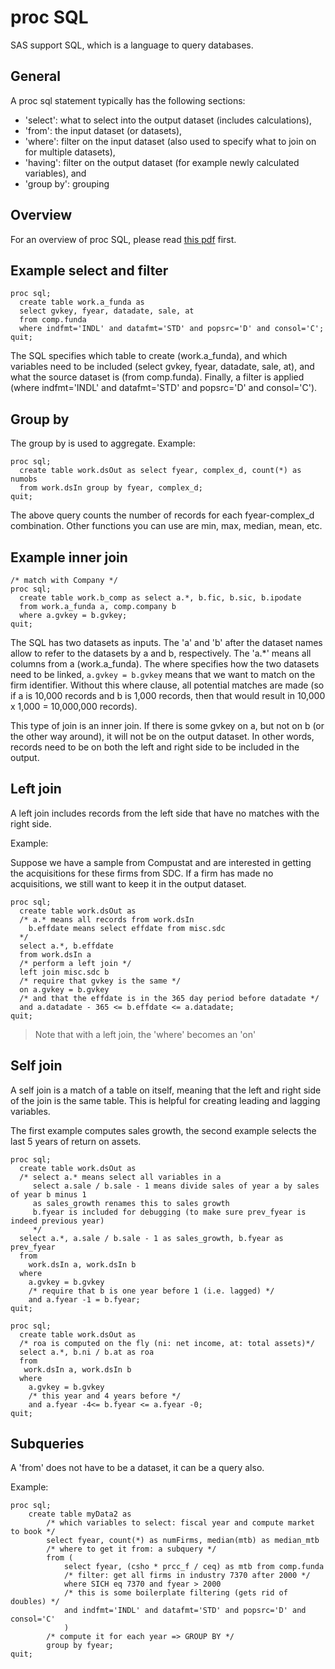 # proc SQL

SAS support SQL, which is a language to query databases.



## General

A proc sql statement typically has the following sections:

- 'select': what to select into the output dataset (includes calculations),
- 'from': the input dataset (or datasets),
- 'where': filter on the input dataset (also used to specify what to join on for multiple datasets), 
- 'having': filter on the output dataset (for example newly calculated variables), and
- 'group by': grouping

## Overview

For an overview of proc SQL, please read [this pdf](pdf/intro_sql.pdf) first.  

## Example select and filter

```SAS
proc sql;
  create table work.a_funda as 
  select gvkey, fyear, datadate, sale, at
  from comp.funda
  where indfmt='INDL' and datafmt='STD' and popsrc='D' and consol='C';
quit;
```

The SQL specifies which table to create (work.a_funda), and which variables need to be included (select gvkey, fyear, datadate, sale, at), and what the source dataset is (from comp.funda). Finally, a filter is applied (where indfmt='INDL' and datafmt='STD' and popsrc='D' and consol='C'). 

## Group by

The group by is used to aggregate. Example:

```SAS
proc sql;
  create table work.dsOut as select fyear, complex_d, count(*) as numobs
  from work.dsIn group by fyear, complex_d;
quit;
```

The above query counts the number of records for each fyear-complex_d combination. Other functions you can use are min, max, median, mean, etc.


## Example inner join

```SAS
/* match with Company */
proc sql;
  create table work.b_comp as select a.*, b.fic, b.sic, b.ipodate
  from work.a_funda a, comp.company b
  where a.gvkey = b.gvkey;
quit;
```

The SQL has two datasets as inputs. The 'a' and 'b' after the dataset names allow to refer to the datasets by a and b, respectively. The 'a.*' means all columns from a (work.a_funda). The where specifies how the two datasets need to be linked, `a.gvkey = b.gvkey` means that we want to match on the firm identifier. Without this where clause, all potential matches are made (so if a is 10,000 records and b is 1,000 records, then that would result in 10,000 x 1,000 = 10,000,000 records).

This type of join is an inner join. If there is some gvkey on a, but not on b (or the other way around), it will not be on the output dataset. In other words, records need to be on both the left and right side to be included in the output.



## Left join

A left join includes records from the left side that have no matches with the right side.

Example: 

Suppose we have a sample from Compustat and are interested in getting the acquisitions for these firms from SDC. If a firm has made no acquisitions, we still want to keep it in the output dataset.

```SAS
proc sql;
  create table work.dsOut as
  /* a.* means all records from work.dsIn
    b.effdate means select effdate from misc.sdc
  */
  select a.*, b.effdate 
  from work.dsIn a 
  /* perform a left join */
  left join misc.sdc b 
  /* require that gvkey is the same */
  on a.gvkey = b.gvkey 
  /* and that the effdate is in the 365 day period before datadate */
  and a.datadate - 365 <= b.effdate <= a.datadate;
quit;
```

> Note that with a left join, the 'where' becomes an 'on'

## Self join

A self join is a match of a table on itself, meaning that the left and right side of the join is the same table. This is helpful for creating leading and lagging variables.

The first example computes sales growth, the second example selects the last 5 years of return on assets.

```SAS
proc sql;
  create table work.dsOut as
  /* select a.* means select all variables in a
     select a.sale / b.sale - 1 means divide sales of year a by sales of year b minus 1 
     as sales_growth renames this to sales growth
     b.fyear is included for debugging (to make sure prev_fyear is indeed previous year)
     */
  select a.*, a.sale / b.sale - 1 as sales_growth, b.fyear as prev_fyear
  from
    work.dsIn a, work.dsIn b
  where
    a.gvkey = b.gvkey
    /* require that b is one year before 1 (i.e. lagged) */
    and a.fyear -1 = b.fyear; 
quit;
```

```SAS
proc sql;
  create table work.dsOut as
  /* roa is computed on the fly (ni: net income, at: total assets)*/
  select a.*, b.ni / b.at as roa
  from
   work.dsIn a, work.dsIn b
  where
    a.gvkey = b.gvkey
    /* this year and 4 years before */
    and a.fyear -4<= b.fyear <= a.fyear -0; 
quit;
```

## Subqueries

A 'from' does not have to be a dataset, it can be a query also.

Example:

```SAS
proc sql;	
	create table myData2 as
		/* which variables to select: fiscal year and compute market to book */
		select fyear, count(*) as numFirms, median(mtb) as median_mtb
		/* where to get it from: a subquery */
		from (
			select fyear, (csho * prcc_f / ceq) as mtb from comp.funda
			/* filter: get all firms in industry 7370 after 2000 */
			where SICH eq 7370 and fyear > 2000
			/* this is some boilerplate filtering (gets rid of doubles) */
			and indfmt='INDL' and datafmt='STD' and popsrc='D' and consol='C'
			)
		/* compute it for each year => GROUP BY */
		group by fyear;
quit;
```